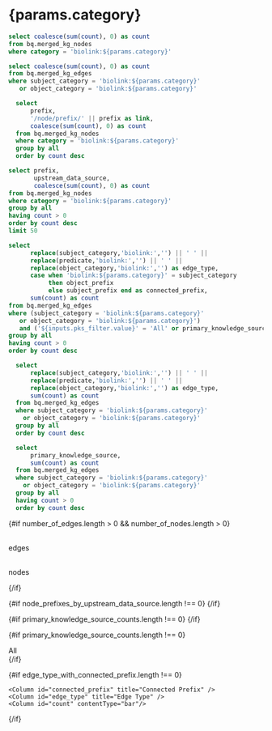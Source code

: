 # {params.category}

```sql number_of_nodes
select coalesce(sum(count), 0) as count
from bq.merged_kg_nodes
where category = 'biolink:${params.category}'
```

```sql number_of_edges
select coalesce(sum(count), 0) as count
from bq.merged_kg_edges
where subject_category = 'biolink:${params.category}'
   or object_category = 'biolink:${params.category}'    
```

```sql nodes_by_prefix
  select 
      prefix,
      '/node/prefix/' || prefix as link,
      coalesce(sum(count), 0) as count
  from bq.merged_kg_nodes
  where category = 'biolink:${params.category}'
  group by all
  order by count desc  
```

```sql node_prefixes_by_upstream_data_source
select prefix, 
       upstream_data_source, 
       coalesce(sum(count), 0) as count 
from bq.merged_kg_nodes
where category = 'biolink:${params.category}'
group by all
having count > 0
order by count desc
limit 50
```

```sql edge_type_with_connected_prefix
select 
      replace(subject_category,'biolink:','') || ' ' ||
      replace(predicate,'biolink:','') || ' ' || 
      replace(object_category,'biolink:','') as edge_type,
      case when 'biolink:${params.category}' = subject_category 
           then object_prefix 
           else subject_prefix end as connected_prefix,
      sum(count) as count   
from bq.merged_kg_edges
where (subject_category = 'biolink:${params.category}'
   or object_category = 'biolink:${params.category}')
   and ('${inputs.pks_filter.value}' = 'All' or primary_knowledge_source = '${inputs.pks_filter.value}')
group by all
having count > 0
order by count desc
```

```sql edge_types
  select 
      replace(subject_category,'biolink:','') || ' ' ||
      replace(predicate,'biolink:','') || ' ' || 
      replace(object_category,'biolink:','') as edge_type,      
      sum(count) as count
  from bq.merged_kg_edges
  where subject_category = 'biolink:${params.category}'
    or object_category = 'biolink:${params.category}'    
  group by all
  order by count desc
```  

```sql primary_knowledge_source_counts
  select
      primary_knowledge_source,
      sum(count) as count
  from bq.merged_kg_edges
  where subject_category = 'biolink:${params.category}'
    or object_category = 'biolink:${params.category}'    
  group by all
  having count > 0
  order by count desc
```

{#if number_of_edges.length > 0 && number_of_nodes.length > 0}
<Grid col=2>
    <p class="text-center text-lg"><span class="font-semibold text-2xl"><Value data={number_of_edges} column="count" fmt="integer"/></span><br/>edges</p>
    <p class="text-center text-lg"><span class="font-semibold text-2xl"><Value data={number_of_nodes} column="count" fmt="integer"/></span><br/>nodes</p>
</Grid>
{/if}

{#if node_prefixes_by_upstream_data_source.length !== 0}
<BarChart 
    data={node_prefixes_by_upstream_data_source}
    x=prefix
    y=count
    series=upstream_data_source
    swapXY=true    
    title="Prefix"
/>
{/if}

{#if primary_knowledge_source_counts.length !== 0}
<BarChart
    data={primary_knowledge_source_counts}
    x=primary_knowledge_source
    y=count
    title="Edge Counts by Primary Knowledge Source"
/>
{/if}

{#if primary_knowledge_source_counts.length !== 0}
<div>
    <Dropdown 
        data={primary_knowledge_source_counts}
        name=pks_filter
        value=primary_knowledge_source
        title="Filter by Primary Knowledge Source"
        defaultValue="All">
        <DropdownOption value="All">All</DropdownOption>
    </Dropdown>
</div>
{/if}

{#if edge_type_with_connected_prefix.length !== 0}
<DataTable
    data={edge_type_with_connected_prefix}
    title="Edge Types Connected to {params.category} Nodes"
    groupBy=connected_prefix
    subtotals=true
    totalRow=true
    groupsOpen=false>
    
    <Column id="connected_prefix" title="Connected Prefix" />
    <Column id="edge_type" title="Edge Type" />
    <Column id="count" contentType="bar"/>
</DataTable>
{/if}
